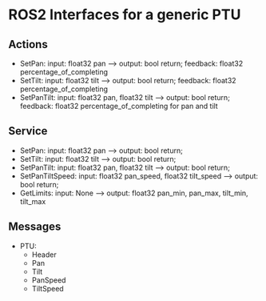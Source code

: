 # ROS2 Interfaces for a generic PTU

## Actions

- SetPan: input: float32 pan --> output: bool return; feedback: float32 percentage_of_completing
- SetTilt: input: float32 tilt --> output: bool return; feedback: float32 percentage_of_completing
- SetPanTilt: input: float32 pan, float32 tilt --> output: bool return; feedback: float32 percentage_of_completing for pan and tilt

## Service

- SetPan: input: float32 pan --> output: bool return; 
- SetTilt: input: float32 tilt --> output: bool return; 
- SetPanTilt: input: float32 pan, float32 tilt --> output: bool return; 
- SetPanTiltSpeed: input: float32 pan_speed, float32 tilt_speed --> output: bool return; 
- GetLimits: input: None --> output: float32 pan_min, pan_max, tilt_min, tilt_max

## Messages

- PTU: 
	- Header
	- Pan
	- Tilt
	- PanSpeed
	- TiltSpeed